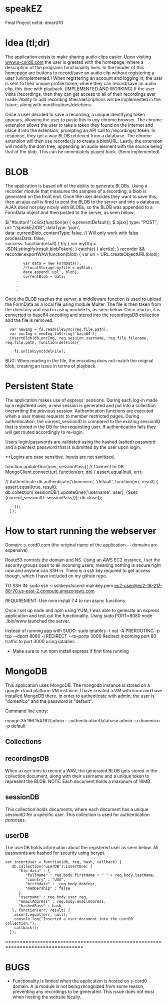 # speakEZ
Final Project
netid: dmarti70

Idea (tl;dr)
=================================================================================

The application exists to make sharing audio clips easier. Upon visiting www.s-cord0.com the user is greeted with the homepage, where a description of the programs functionality lives.
In the header of this homepage are buttons to record/save an audio clip without registering a user (unimplemented.) When registering an account and logging in, the user is 
sent to their unique profile home, where they can record/save an audio clip, this time with playback. (IMPLEMENTED AND WORKING) If the user visits /recordings, then they can get access to
all of their recordings ever made. Ability to add recording titles/descriptions will be implemented in the future, along with modifications/deletions.

Once a user decided to save a recording, a unique identifying token appears, allowing the user to paste this in any chrome browser. The chrome extension allows the user to take a token they
found on the internet and place it into the extension, prompting an API call to /recordings/:token. In response, they get a wav BLOB retrieved from a database. The chrome extension will
then use recorder.js to create a blobURL. Lastly, the extension will modify the dom tree, appending an audio element with the source being that of the blob. This can be immediately played back.
(Semi implemented)

BLOB
=================================================================================

The application is based off of the ability to generate BLOBs. Using a recorder module that measures the samples of a recording, a blob is generated on the front end. Once the user decides
they want to save this, then an ajax call is fired to post the BLOB to the server and into a database. AJAX does not play nicely with BLOBs, so the BLOB was appended to a FormData 
object and then posted to the server, as seen below:

$("#button1").click(function(e) {
    e.preventDefault();
    $.ajax({
        type: "POST",
        url: "/speakEZ/DB",
        dataType: 'json',   
        data: currentBlob,
        contentType: false,         // Will only work with false
        processData: false,         
        success: function(result) {
          try {
            var myObj = JSON.stringify(result.blobToken);
          } catch(e) {
            alert(e);
                  }
            recorder && recorder.exportWAV(function(blob) {
            var url = URL.createObjectURL(blob);
      
            var data = new FormData();
            //localStorage.myfile = myBlob;
            data.append('upl', blob);
            currentBlob = data;
         .
         .
         .
         
Once the BLOB reaches the server, a middleware function is used to upload the FormData as a local file using module Multer. The file is then taken from the directory and read in using module
fs, as seen below. Once read in, it is converted to base64 encoding and stored into the recordingsDB collection and the file is removed.

      var newImg = fs.readFileSync(req.file.path);
      var encImg = newImg.toString('base64');
      insertBlob(db,encImg, req.session.username, req.file.filename, req.file.path, function(delFile){
        
        fs.unlinkSync(delFile);
        

BUG: When reading in the file, the encoding does not match the original blob, creating an issue in terms of playback. 


Persistent State
=================================================================================

The application makes use of express' sessions. During each log-in made by a registered user, a new session is generated and put into a collection overwriting the previous session.
Authentication functions are executed when a user makes requests to member restricted pages. During authentication, the current_sessionID is compared to the existing sessionID 
that is stored in the DB for the requesting user. If authentication fails they will get routed accordingly to re-login.

Users login/passwords are validated using the hashed (salted) password and a plaintext password that is submitted by the user upon login. 

**Logins are case sensitive. Inputs are not sanitized.

function updateDoc(user, sessionPass){
    // Connect to DB
MongoClient.connect(url, function(err, db) {
  assert.equal(null, err);
  
  // Authenticate
    db.authenticate('domenico', 'default', function(err, result) {
      assert.equal(true, result);
        db.collection('sessionDB').updateOne({'username': user}, {$set: {current_sessionID: sessionPass}});
          db.close();

        });
      });


How to start running the webserver
=================================================================================

Domain: s-cord0.com (the original name of the application -- domains are expensive)

Route53 controls the domain and NS. Using an AWS EC2 instance, I set the security groups open to all incoming users; meaning nothing is secure
right now and anyone can SSH in. There is a ssh key required to get access though, which I have included on my github repo.

TO SSH IN: sudo ssh -i sshkeys/scord-mainkey.pem ec2-user@ec2-18-217-88-70.us-east-2.compute.amazonaws.com

REQUIREMENT: Use nvm install 7.4 to run async functions.

Once I set up node and npm using YUM, I was able to generate an express application and test out the functionality. Using sudo PORT=8080 node ./bin/www launched the server.

Instead of running app with SUDO:
sudo iptables -t nat -A PREROUTING -p tcp --dport 8080 -j REDIRECT --to-ports 3000
Redirect incoming port 80 traffic to port 3000 using iptables.

- Make sure to run npm install express if first time running




MongoDB
=================================================================================

This application uses MongoDB. The mongodb instance is stored on a google cloud platform VM instance. I have created a VM with linux and have installed MongoDB there. In order to authenticate with admin, the user is "domenico" and the password is "default". 

Command line entry:

mongo 35.196.154.162/admin --authenticationDatabase admin -u domenico -p default


Collections 
-------------------------

recordingsDB
---

When a user tries to record a WAV, the generated BLOB gets stored in the collection document, along with their username and a unique token to represent the BLOB. NOTE: Each document holds a maximum of 16MB. 

sessionDB
---

This collection holds documents, where each document has a unique sessionID for a specific user. This collection is used
for authentication purposes. 

userDB
----

The userDB holds information about the registered user as seen below.
All passwords are hashed for security using bcrypt. 

    var insertUser = function(db, req, hash, callback) {
       db.collection('userDB').insertOne( {
          "bio-data" : {
             "fullName" : req.body.firstName + " " + req.body.lastName, 
             "country" : "USA",
             "birthdate" :  req.body.dobYear,
             "membership" : false
          },
          "username" : req.body.user_reg,
          "emailAddress" : req.body.emailAddress,
          "hashedPass" : hash
       }, function(err, result) {
        assert.equal(err, null);
        console.log("Inserted a user_document into the userDB collection.");
        callback();
      });
=================================================================================



BUGS
=================================================================================
- Functionality is limtied when the application is hosted on s-cord0 domain. A js module is not being recognized from some reason, preventing
any recordings to be generated. This issue does not exist when hosting the website locally. 
